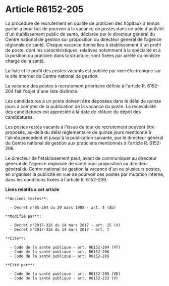 # Article R6152-205

La procédure de recrutement en qualité de praticien des hôpitaux à temps partiel a pour but de pourvoir à la vacance de
postes dans un pôle d'activité d'un établissement public de santé, déclarée par le directeur général du Centre national de
gestion sur proposition du directeur général de l'agence régionale de santé. Chaque vacance donne lieu à établissement d'un
profil de poste, dont les caractéristiques, relatives notamment à la spécialité et à la position du praticien dans la
structure, sont fixées par arrêté du ministre chargé de la santé.

La liste et le profil des postes vacants est publiée par voie électronique sur le site internet du Centre national de
gestion.

La vacance des postes à recrutement prioritaire définie à l'article R. 6152-204 fait l'objet d'une liste distincte.

Les candidatures à un poste doivent être déposées dans le délai de quinze jours à compter de la publication de la vacance du
poste. La recevabilité des candidatures est appréciée à la date de clôture du dépôt des candidatures.

Les postes restés vacants à l'issue du tour de recrutement peuvent être proposés, au-delà du délai réglementaire de quinze
jours mentionné à l'alinéa précédent et jusqu'à la publication suivante, par le directeur général du Centre national de
gestion aux praticiens mentionnés à l'article R. 6152-206.

Le directeur de l'établissement peut, avant de communiquer au directeur général de l'agence régionale de santé pour
proposition au directeur général du Centre national de gestion la vacance d'un ou plusieurs postes, en organiser la publicité
en vue de pourvoir ces postes par mutation interne, dans les conditions fixées à l'article R. 6152-209.

**Liens relatifs à cet article**

	**Anciens textes**:

	  - Décret n°85-384 du 29 mars 1985 - art. 4 (Ab)

	**Modifié par**:

	  - Décret n°2017-326 du 14 mars 2017 - art. 15 (V)
	  - Décret n°2017-326 du 14 mars 2017 - art. 7

	**Cite**:

	  - Code de la santé publique - art. R6152-204 (VT)
	  - Code de la santé publique - art. R6152-206
	  - Code de la santé publique - art. R6152-209

	**Cité par**:

	  - Code de la santé publique - art. R6152-205 (VD)
	  - Code de la santé publique - art. R6152-223 (V)
